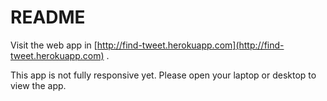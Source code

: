 # README

Visit the web app in [http://find-tweet.herokuapp.com](http://find-tweet.herokuapp.com) .

This app is not fully responsive yet. Please open your laptop or desktop to view
the app.
